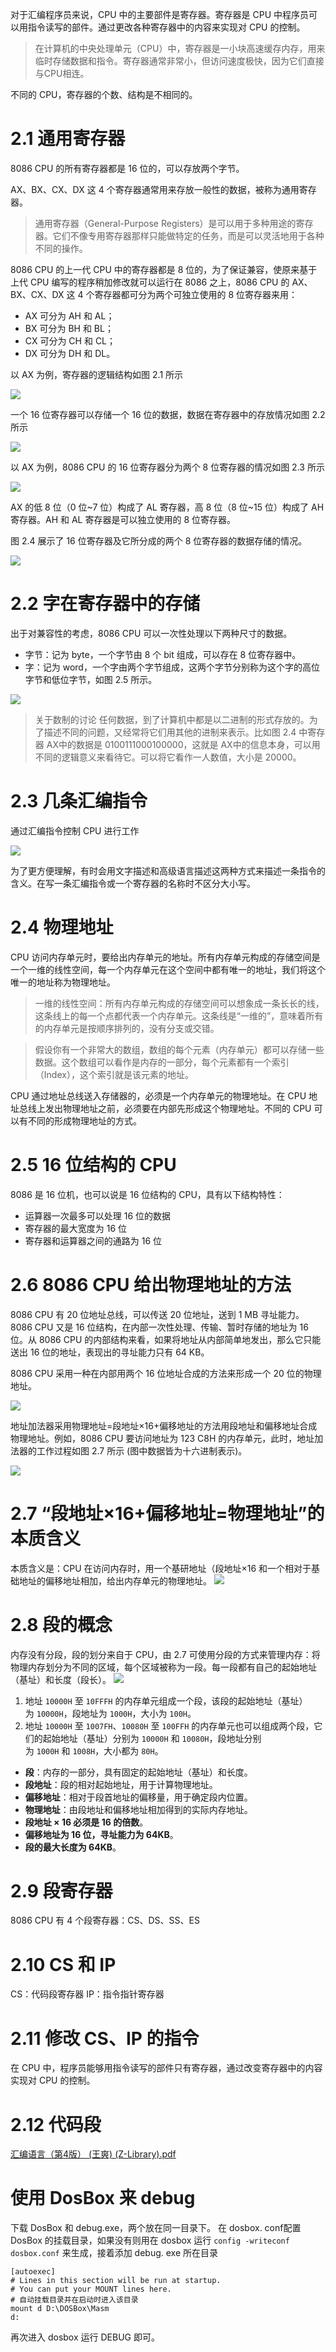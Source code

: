 对于汇编程序员来说，CPU 中的主要部件是寄存器。寄存器是 CPU 中程序员可以用指令读写的部件。通过更改各种寄存器中的内容来实现对 CPU 的控制。
> 在计算机的中央处理单元（CPU）中，寄存器是一小块高速缓存内存，用来临时存储数据和指令。寄存器通常非常小，但访问速度极快，因为它们直接与CPU相连。

不同的 CPU，寄存器的个数、结构是不相同的。

# 2.1 通用寄存器
8086 CPU 的所有寄存器都是 16 位的，可以存放两个字节。

AX、BX、CX、DX 这 4 个寄存器通常用来存放一般性的数据，被称为通用寄存器。

> 通用寄存器（General-Purpose Registers）是可以用于多种用途的寄存器。它们不像专用寄存器那样只能做特定的任务，而是可以灵活地用于各种不同的操作。

8086 CPU 的上一代 CPU 中的寄存器都是 8 位的，为了保证兼容，使原来基于上代 CPU 编写的程序稍加修改就可以运行在 8086 之上，8086 CPU 的 AX、BX、CX、DX 这 4 个寄存器都可分为两个可独立使用的 8 位寄存器来用：

- AX 可分为 AH 和 AL； 
- BX 可分为 BH 和 BL；
- CX 可分为 CH 和 CL； 
- DX 可分为 DH 和 DL。

以 AX 为例，寄存器的逻辑结构如图 2.1 所示

![](images/Pasted%20image%2020240905084954.png)

一个 16 位寄存器可以存储一个 16 位的数据，数据在寄存器中的存放情况如图 2.2 所示

![](images/Pasted%20image%2020240905085606.png)

以 AX 为例，8086 CPU 的 16 位寄存器分为两个 8 位寄存器的情况如图 2.3 所示

![](images/Pasted%20image%2020240905085651.png)

AX 的低 8 位（0 位~7 位）构成了 AL 寄存器，高 8 位（8 位~15 位）构成了 AH 寄存器。AH 和 AL 寄存器是可以独立使用的 8 位寄存器。

图 2.4 展示了 16 位寄存器及它所分成的两个 8 位寄存器的数据存储的情况。

![](images/Pasted%20image%2020240905085946.png)

# 2.2 字在寄存器中的存储
出于对兼容性的考虑，8086 CPU 可以一次性处理以下两种尺寸的数据。

- 字节：记为 byte，一个字节由 8 个 bit 组成，可以存在 8 位寄存器中。
- 字：记为 word，一个字由两个字节组成，这两个字节分别称为这个字的高位字节和低位字节，如图 2.5 所示。

![](images/Pasted%20image%2020240905085513.png)


> 关于数制的讨论
> 任何数据，到了计算机中都是以二进制的形式存放的。为了描述不同的问题，又经常将它们用其他的进制来表示。比如图 2.4 中寄存器 AX中的数据是 0100111000100000，这就是 AX中的信息本身，可以用不同的逻辑意义来看待它。可以将它看作一人数值，大小是 20000。

# 2.3 几条汇编指令
通过汇编指令控制 CPU 进行工作

![](images/Pasted%20image%2020240905090413.png)

为了更方便理解，有时会用文字描述和高级语言描述这两种方式来描述一条指令的含义。在写一条汇编指令或一个寄存器的名称时不区分大小写。

# 2.4 物理地址
CPU 访问内存单元时，要给出内存单元的地址。所有内存单元构成的存储空间是一个一维的线性空间，每一个内存单元在这个空间中都有唯一的地址，我们将这个唯一的地址称为物理地址。

> 一维的线性空间：所有内存单元构成的存储空间可以想象成一条长长的线，这条线上的每一个点都代表一个内存单元。这条线是“一维的”，意味着所有的内存单元是按顺序排列的，没有分支或交错。

> 假设你有一个非常大的数组，数组的每个元素（内存单元）都可以存储一些数据。这个数组可以看作是内存的一部分，每个元素都有一个索引（Index），这个索引就是该元素的地址。

CPU 通过地址总线送入存储器的，必须是一个内存单元的物理地址。在 CPU 地址总线上发出物理地址之前，必须要在内部先形成这个物理地址。不同的 CPU 可以有不同的形成物理地址的方式。

# 2.5 16 位结构的 CPU
8086 是 16 位机，也可以说是 16 位结构的 CPU，具有以下结构特性：

- 运算器一次最多可以处理 16 位的数据
- 寄存器的最大宽度为 16 位
- 寄存器和运算器之间的通路为 16 位

# 2.6 8086 CPU 给出物理地址的方法
8086 CPU 有 20 位地址总线，可以传送 20 位地址，送到 1 MB 寻址能力。8086 CPU 又是 16 位结构，在内部一次性处理、传输、暂时存储的地址为 16 位。从 8086 CPU 的内部结构来看，如果将地址从内部简单地发出，那么它只能送出 16 位的地址，表现出的寻址能力只有 64 KB。

8086 CPU 采用一种在内部用两个 16 位地址合成的方法来形成一个 20 位的物理地址。

![](images/Pasted%20image%2020240907074559.png)


地址加法器采用物理地址=段地址×16+偏移地址的方法用段地址和偏移地址合成物理地址。例如，8086 CPU 要访问地址为 123 C8H 的内存单元，此时，地址加法器的工作过程如图 2.7 所示 (图中数据皆为十六进制表示)。

![](images/Pasted%20image%2020240907074857.png)

# 2.7 “段地址×16+偏移地址=物理地址”的本质含义
本质含义是：CPU 在访问内存时，用一个基研地址（段地址×16 和一个相对于基础地址的偏移地址相加，给出内存单元的物理地址。
![](images/Pasted%20image%2020240907081731.png)

# 2.8 段的概念
内存没有分段，段的划分来自于 CPU，由 2.7 可使用分段的方式来管理内存：将物理内存划分为不同的区域，每个区域被称为一段。每一段都有自己的起始地址（基址）和长度（段长）。
![](images/Pasted%20image%2020240907081906.png)


1. 地址 `10000H` 至 `10FFFH` 的内存单元组成一个段，该段的起始地址（基址）为 `10000H`，段地址为 `1000H`，大小为 `100H`。
2. 地址 `10000H` 至 `1007FH`、`10080H` 至 `100FFH` 的内存单元也可以组成两个段，它们的起始地址（基址）分别为 `10000H` 和 `10080H`，段地址分别为 `1000H` 和 `1008H`，大小都为 `80H`。

- **段**：内存的一部分，具有固定的起始地址（基址）和长度。
- **段地址**：段的相对起始地址，用于计算物理地址。
- **偏移地址**：相对于段首地址的偏移量，用于确定段内位置。
- **物理地址**：由段地址和偏移地址相加得到的实际内存地址。
- **段地址 × 16 必须是 16 的倍数**。
- **偏移地址为 16 位，寻址能力为 64KB**。
- **段的最大长度为 64KB**。

# 2.9 段寄存器
8086 CPU 有 4 个段寄存器：CS、DS、SS、ES

# 2.10 CS 和 IP
CS：代码段寄存器
IP：指令指针寄存器

# 2.11 修改 CS、IP 的指令
在 CPU 中，程序员能够用指令读写的部件只有寄存器，通过改变寄存器中的内容实现对 CPU 的控制。

# 2.12 代码段

[汇编语言（第4版） (王爽) (Z-Library).pdf](file:///D:/ebook%20source/CS/%E6%B1%87%E7%BC%96%E8%AF%AD%E8%A8%80%EF%BC%88%E7%AC%AC4%E7%89%88%EF%BC%89%20(%E7%8E%8B%E7%88%BD)%20(Z-Library).pdf)

# 使用 DosBox 来 debug
下载 DosBox 和 debug.exe，两个放在同一目录下。
在 dosbox. conf配置 DosBox 的挂载目录，如果没有则用在 dosbox 运行 `config -writeconf dosbox.conf` 来生成，接着添加 debug. exe 所在目录
```
[autoexec]
# Lines in this section will be run at startup.
# You can put your MOUNT lines here.
# 自动挂载目录并在启动时进入该目录
mount d D:\DOSBox\Masm
d:
```
再次进入 dosbox 运行 DEBUG 即可。